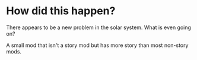# How did this happen?

There appears to be a new problem in the solar system. What is even going on?

A small mod that isn't a story mod but has more story than most non-story mods.
